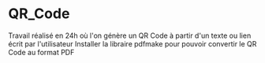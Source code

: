 # QR_Code
Travail réalisé en 24h où l'on génère un QR Code à partir d'un texte ou lien écrit par l'utilisateur
Installer la libraire pdfmake pour pouvoir convertir le QR Code au format PDF
